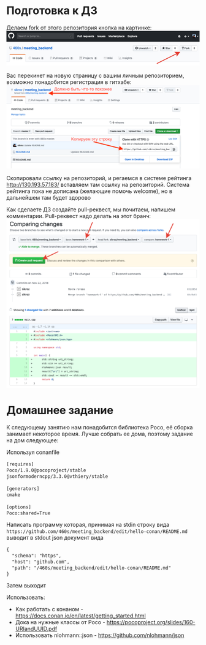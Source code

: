 # Подготовка к ДЗ
Делаем fork от этого репозитория кнопка на картинке:
![fork button](fork-button.png)

Вас перекинет на новую страницу с вашим личным репозиторием, возможно понадобится регистрация в гитхабе:
![Мой форк](clone-button.png)

Скопировали ссылку на репозиторий, и регаемся в системе рейтинга http://130.193.57.183/ вставляем там ссылку на репозиторий. Система рейтинга пока не дописана (желающие помочь welcome), но в дальнейшем там будет здорово

Как сделаете ДЗ создайте pull-реквест, мы почитаем, напишем комментарии. Pull-реквест надо делать на этот бранч:
![Создание пулл реквеста](create-pull-request.png)

# Домашнее задание

К следующему занятию нам понадобится библиотека Poco, её сборка занимает некоторое время. Лучше собрать ее дома, поэтому задание на дом следующее:

Используя conanfile
```
[requires]
Poco/1.9.0@pocoproject/stable
jsonformoderncpp/3.3.0@vthiery/stable

[generators]
cmake

[options]
Poco:shared=True
```

Написать программу которая, принимая на stdin строку вида `https://github.com/460s/meeting_backend/edit/hello-conan/README.md`
выводит в stdout json документ вида
```
{
  "schema": "https",
  "host": "github.com",
  "path": "/460s/meeting_backend/edit/hello-conan/README.md"
}
```
Затем выходит

Использовать:
- Как работать с конаном - https://docs.conan.io/en/latest/getting_started.html
- Дока на нужные классы от Poco - https://pocoproject.org/slides/160-URIandUUID.pdf
- Использовать nlohmann::json - https://github.com/nlohmann/json

